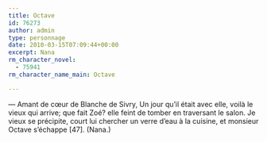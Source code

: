 ```yaml
---
title: Octave
id: 76273
author: admin
type: personnage
date: 2010-03-15T07:09:44+00:00
excerpt: Nana
rm_character_novel:
  - 75941
rm_character_name_main: Octave

---
```

— Amant de cœur de Blanche de Sivry, Un jour qu&rsquo;il était avec elle, voilà le vieux qui arrive; que fait Zoé? elle feint de tomber en traversant le salon. Je vieux se précipite, court lui chercher un verre d&rsquo;eau à la cuisine, et monsieur Octave s&rsquo;échappe [47]. (Nana.)